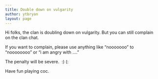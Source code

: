 ```yaml
---
title: Double down on vulgarity
author: ytbryan
layout: page
---
```

Hi folks, the clan is doubling down on vulgarity. But you can still complain on the clan chat.

If you want to complain, please use anything like &#8220;nooooooo&#8221; to &#8220;noooooooo&#8221; or &#8220;i am angry with &#8230;.&#8221;

The penalty will be severe.  :) (:

Have fun playing coc.